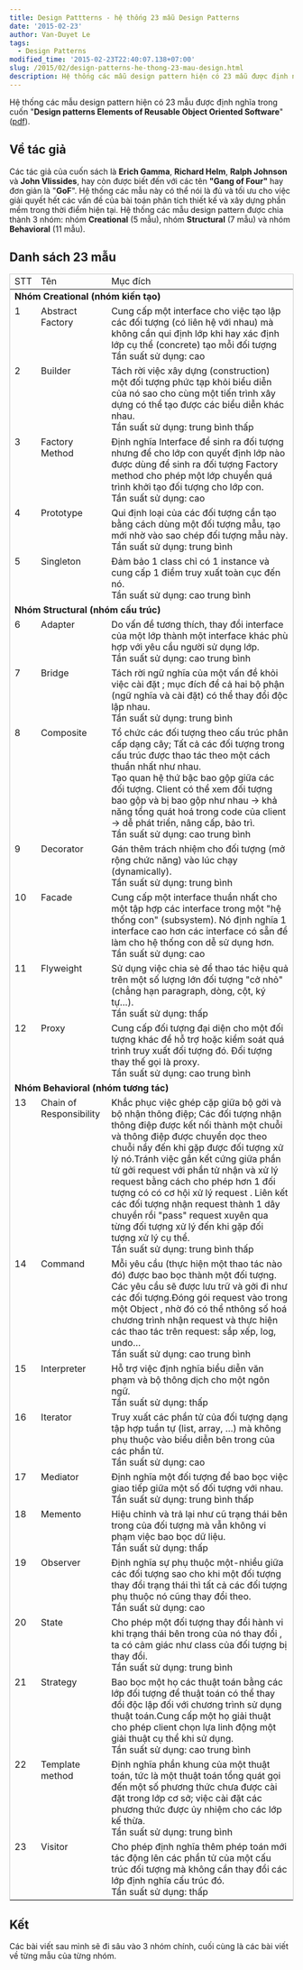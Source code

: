 ```yaml
---
title: Design Pattterns - hệ thống 23 mẫu Design Patterns
date: '2015-02-23'
author: Van-Duyet Le
tags:
  - Design Patterns
modified_time: '2015-02-23T22:40:07.138+07:00'
slug: /2015/02/design-patterns-he-thong-23-mau-design.html
description: Hệ thống các mẫu design pattern hiện có 23 mẫu được định nghĩa trong cuốn Design patterns Elements of Reusable Object Oriented Software
---
```


Hệ thống các mẫu design pattern hiện có 23 mẫu được định nghĩa trong cuốn "**Design patterns Elements of Reusable Object Oriented Software**" ([pdf](http://www.uml.org.cn/c++/pdf/DesignPatterns.pdf)).

## Về tác giả

Các tác giả của cuốn sách là **Erich Gamma**, **Richard Helm**, **Ralph Johnson** và **John Vlissides**, hay còn được biết đến với các tên **"Gang of Four"** hay đơn giản là "**GoF**". Hệ thống các mẫu này có thể nói là đủ và tối ưu cho việc giải quyết hết các vấn đề của bài toán phân tích thiết kế và xây dựng phần mềm trong thời điểm hiện tại. Hệ thống các mẫu design pattern được chia thành 3 nhóm: nhóm **Creational** (5 mẫu), nhóm **Structural** (7 mẫu) và nhóm **Behavioral** (11 mẫu).

## Danh sách 23 mẫu

<table class="table table-bordered" style="border: 1px solid #ccc">
    <thead>
        <tr class="cms_table_grid_tr" valign="top">
            <td>STT</td>
            <td>Tên</td>
            <td>Mục đích</td>
        </tr>
    </thead>
    <tbody>
        <tr class="cms_table_grid_tr" valign="top">
            <td colspan="3"><b>Nhóm Creational (nhóm kiến tạo)</b></td>
        </tr>
        <tr class="cms_table_grid_tr" valign="top">
            <td>1</td>
            <td>Abstract Factory</td>
            <td>Cung cấp một interface cho việc tạo lập các đối tượng (có liên hệ với nhau) mà không cần qui định lớp khi hay xác định lớp cụ thể (concrete) tạo mỗi đối tượng
                <br />Tần suất sử dụng: cao</td>
        </tr>
        <tr class="cms_table_grid_tr" valign="top">
            <td>2</td>
            <td>Builder</td>
            <td>Tách rời việc xây dựng (construction) một đối tượng phức tạp khỏi biểu diễn của nó sao cho cùng một tiến trình xây dựng có thể tạo được các biểu diễn khác nhau.
                <br />Tần suất sử dụng: trung bình thấp</td>
        </tr>
        <tr class="cms_table_grid_tr" valign="top">
            <td>3</td>
            <td>Factory Method</td>
            <td>Định nghĩa Interface để sinh ra đối tượng nhưng để cho lớp con quyết định lớp nào được dùng để sinh ra đối tượng Factory method cho phép một lớp chuyển quá trình khởi tạo đối tượng cho lớp con.
                <br />Tần suất sử dụng: cao</td>
        </tr>
        <tr class="cms_table_grid_tr" valign="top">
            <td>4</td>
            <td>Prototype</td>
            <td>Qui định loại của các đối tượng cần tạo bằng cách dùng một đối tượng mẫu, tạo mới nhờ vào sao chép đối tượng mẫu này.
                <br />Tần suất sử dụng: trung bình</td>
        </tr>
        <tr class="cms_table_grid_tr" valign="top">
            <td>5</td>
            <td>Singleton</td>
            <td>Đảm bảo 1 class chỉ có 1 instance và cung cấp 1 điểm truy xuất toàn cục đến nó.
                <br />Tần suất sử dụng: cao trung bình</td>
        </tr>
        <tr class="cms_table_grid_tr" valign="top">
            <td colspan="3"><b>Nhóm Structural (nhóm cấu trúc)</b></td>
        </tr>
        <tr class="cms_table_grid_tr" valign="top">
            <td>6</td>
            <td>Adapter</td>
            <td>Do vấn đề tương thích, thay đổi interface của một lớp thành một interface khác phù hợp với yêu cầu người sử dụng lớp.
                <br />Tần suất sử dụng: cao trung bình</td>
        </tr>
        <tr class="cms_table_grid_tr" valign="top">
            <td>7</td>
            <td>Bridge</td>
            <td>Tách rời ngữ nghĩa của một vấn đề khỏi việc cài đặt ; mục đích để cả hai bộ phận (ngữ nghĩa và cài đặt) có thể thay đổi độc lập nhau.
                <br />Tần suất sử dụng: trung bình</td>
        </tr>
        <tr class="cms_table_grid_tr" valign="top">
            <td>8</td>
            <td>Composite</td>
            <td>Tổ chức các đối tượng theo cấu trúc phân cấp dạng cây; Tất cả các đối tượng trong cấu trúc được thao tác theo một cách thuần nhất như nhau.
                <br />Tạo quan hệ thứ bậc bao gộp giữa các đối tượng. Client có thể xem đối tượng bao gộp và bị bao gộp như nhau -&gt; khả năng tổng quát hoá trong code của client -&gt; dễ phát triển, nâng cấp, bảo trì.
                <br />Tần suất sử dụng: cao trung bình</td>
        </tr>
        <tr class="cms_table_grid_tr" valign="top">
            <td>9</td>
            <td>Decorator</td>
            <td>Gán thêm trách nhiệm cho đối tượng (mở rộng chức năng) vào lúc chạy (dynamically).
                <br />Tần suất sử dụng: trung bình</td>
        </tr>
        <tr class="cms_table_grid_tr" valign="top">
            <td>10</td>
            <td>Facade</td>
            <td>Cung cấp một interface thuần nhất cho một tập hợp các interface trong một "hệ thống con" (subsystem). Nó định nghĩa 1 interface cao hơn các interface có sẵn để làm cho hệ thống con dễ sử dụng hơn.
                <br />Tần suất sử dụng: cao</td>
        </tr>
        <tr class="cms_table_grid_tr" valign="top">
            <td>11</td>
            <td>Flyweight</td>
            <td>Sử dụng việc chia sẻ để thao tác hiệu quả trên một số lượng lớn đối tượng "cở nhỏ" (chẳng hạn paragraph, dòng, cột, ký tự…).
                <br />Tần suất sử dụng: thấp</td>
        </tr>
        <tr class="cms_table_grid_tr" valign="top">
            <td>12</td>
            <td>Proxy</td>
            <td>Cung cấp đối tượng đại diện cho một đối tượng khác để hỗ trợ hoặc kiểm soát quá trình truy xuất đối tượng đó. Đối tượng thay thế gọi là proxy.
                <br />Tần suất sử dụng: cao trung bình</td>
        </tr>
        <tr class="cms_table_grid_tr" valign="top">
            <td colspan="3"><b>Nhóm Behavioral (nhóm tương tác)</b></td>
        </tr>
        <tr class="cms_table_grid_tr" valign="top">
            <td>13</td>
            <td>Chain of Responsibility</td>
            <td>Khắc phục việc ghép cặp giữa bộ gởi và bộ nhận thông điệp; Các đối tượng nhận thông điệp được kết nối thành một chuỗi và thông điệp được chuyển dọc theo chuỗi nầy đến khi gặp được đối tượng xử lý nó.Tránh việc gắn kết cứng giữa phần tử gởi request với phần tử nhận và xử lý request bằng cách cho phép hơn 1 đối tượng có có cơ hội xử lý request . Liên kết các đối tượng nhận request thành 1 dây chuyền rồi "pass" request xuyên qua từng đối tượng xử lý đến khi gặp đối tượng xử lý cụ thể.
                <br />Tần suất sử dụng: trung bình thấp</td>
        </tr>
        <tr class="cms_table_grid_tr" valign="top">
            <td>14</td>
            <td>Command</td>
            <td>Mỗi yêu cầu (thực hiện một thao tác nào đó) được bao bọc thành một đối tượng. Các yêu cầu sẽ được lưu trữ và gởi đi như các đối tượng.Đóng gói request vào trong một Object , nhờ đó có thể nthông số hoá chương trình nhận request và thực hiện các thao tác trên request: sắp xếp, log, undo…
                <br />Tần suất sử dụng: cao trung bình</td>
        </tr>
        <tr class="cms_table_grid_tr" valign="top">
            <td>15</td>
            <td>Interpreter</td>
            <td>Hỗ trợ việc định nghĩa biểu diễn văn phạm và bộ thông dịch cho một ngôn ngữ.
                <br />Tần suất sử dụng: thấp</td>
        </tr>
        <tr class="cms_table_grid_tr" valign="top">
            <td>16</td>
            <td>Iterator</td>
            <td>Truy xuất các phần tử của đối tượng dạng tập hợp tuần tự (list, array, …) mà không phụ thuộc vào biểu diễn bên trong của các phần tử.
                <br />Tần suất sử dụng: cao</td>
        </tr>
        <tr class="cms_table_grid_tr" valign="top">
            <td>17</td>
            <td>Mediator</td>
            <td>Định nghĩa một đối tượng để bao bọc việc giao tiếp giữa một số đối tượng với nhau.
                <br />Tần suất sử dụng: trung bình thấp</td>
        </tr>
        <tr class="cms_table_grid_tr" valign="top">
            <td>18</td>
            <td>Memento</td>
            <td>Hiệu chỉnh và trả lại như cũ trạng thái bên trong của đối tượng mà vẫn không vi phạm việc bao bọc dữ liệu.
                <br />Tần suất sử dụng: thấp</td>
        </tr>
        <tr class="cms_table_grid_tr" valign="top">
            <td>19</td>
            <td>Observer</td>
            <td>Định nghĩa sự phụ thuộc một-nhiều giữa các đối tượng sao cho khi một đối tượng thay đổi trạng thái thì tất cả các đối tượng phụ thuộc nó cũng thay đổi theo.
                <br />Tần suất sử dụng: cao</td>
        </tr>
        <tr class="cms_table_grid_tr" valign="top">
            <td>20</td>
            <td>State</td>
            <td>Cho phép một đối tượng thay đổi hành vi khi trạng thái bên trong của nó thay đổi , ta có cảm giác như class của đối tượng bị thay đổi.
                <br />Tần suất sử dụng: trung bình</td>
        </tr>
        <tr class="cms_table_grid_tr" valign="top">
            <td>21</td>
            <td>Strategy</td>
            <td>Bao bọc một họ các thuật toán bằng các lớp đối tượng để thuật toán có thể thay đổi độc lập đối với chương trình sử dụng thuật toán.Cung cấp một họ giải thuật cho phép client chọn lựa linh động một giải thuật cụ thể khi sử dụng.
                <br />Tần suất sử dụng: cao trung bình</td>
        </tr>
        <tr class="cms_table_grid_tr" valign="top">
            <td>22</td>
            <td>Template method</td>
            <td>Định nghĩa phần khung của một thuật toán, tức là một thuật toán tổng quát gọi đến một số phương thức chưa được cài đặt trong lớp cơ sở; việc cài đặt các phương thức được ủy nhiệm cho các lớp kế thừa.
                <br />Tần suất sử dụng: trung bình</td>
        </tr>
        <tr class="cms_table_grid_tr" valign="top">
            <td>23</td>
            <td>Visitor</td>
            <td>Cho phép định nghĩa thêm phép toán mới tác động lên các phần tử của một cấu trúc đối tượng mà không cần thay đổi các lớp định nghĩa cấu trúc đó.
                <br />Tần suất sử dụng: thấp</td>
        </tr>
    </tbody>
</table>

## Kết 

Các bài viết sau mình sẽ đi sâu vào 3 nhóm chính, cuối cùng là các bài viết về từng mẫu của từng nhóm.
